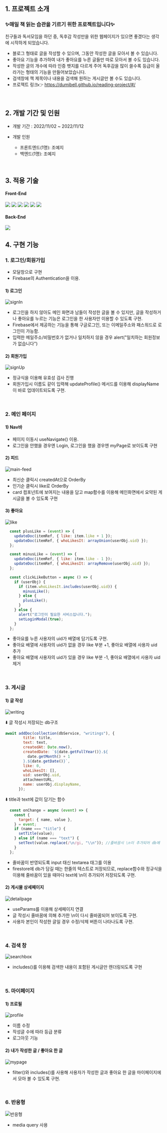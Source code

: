 


## **1. 프로젝트 소개**

### ✨매일 책 읽는 습관을 기르기 위한 프로젝트입니다✨<br/>
친구들과 독서모임을 하던 중, 독후감 작성만을 위한 웹페이지가 있으면 좋겠다는 생각에 시작하게 되었습니다.<br/>
- 블로그 형태로 글을 작성할 수 있으며, 그동안 작성한 글을 모아서 볼 수 있습니다.<br/>
- 좋아요 기능을 추가하여 내가 좋아요를 누른 글들만 따로 모아서 볼 수도 있습니다.<br/>
- 작성한 글의 개수에 따라 인증 뱃지를 다르게 주어 독후감을 많이 쓸수록 등급이 올라가는 형태의 기능을 만들어보았습니다. <br/>
- 검색창에 책 제목이나 내용을 검색해 원하는 게시글만 볼 수도 있습니다.
- 프로젝트 링크👉 https://dumibell.github.io/reading-project/#/ <br/>

<br/>


## **2. 개발 기간 및 인원**

- 개발 기간 : 2022/11/02 ~ 2022/11/12
- 개발 인원

  - 프론트엔드(1명): 조예지
  - 백엔드(1명): 조예지

<br/>


## **3. 적용 기술**

#### Front-End
<img src="https://img.shields.io/badge/HTML-E34F26?style=for-the-badge&logo=HTML5&logoColor=white"> <img src="https://img.shields.io/badge/CSS-1572B6?style=for-the-badge&logo=CSS3&logoColor=white"> <img src="https://img.shields.io/badge/JavaScript-F7DF1E?style=for-the-badge&logo=JavaScript&logoColor=white">  <img src="https://img.shields.io/badge/React-61DAFB?style=for-the-badge&logo=React&logoColor=white"> <img src="https://img.shields.io/badge/React_Router-CA4245?style=for-the-badge&logo=React Router&logoColor=white">
<img src="https://img.shields.io/badge/TailwindCss-14263D?style=for-the-badge&logo=TailwindCss&logoColor=white"/>

#### Back-End
<img src="https://img.shields.io/badge/Firebase-FFCA28?style=for-the-badge&logo=firebase&logoColor=white"/>
<br/>


## **4. 구현 기능**
### 1. 로그인/회원가입 
 - 모달창으로 구현
 - Firebase의 Authentication을 이용.

#### 1) 로그인

![signIn](https://user-images.githubusercontent.com/100185602/201590163-04e04217-8956-4dc0-8cda-5125344cdeb1.gif)

 - 로그인을 하지 않아도 메인 화면과 남들이 작성한 글을 볼 수 있지만, 글을 작성하거나 좋아요를 누르는 기능은 로그인을 한 사용자만 이용할 수 있도록 구현.
 - Firebase에서 제공하는 기능을 통해 구글로그인, 또는 이메일주소와 패스워드로 로그인이 가능함.
 - 입력한 메일주소/비밀번호가 없거나 일치하지 않을 경우 alert("일치하는 회원정보가 없습니다")

#### 2) 회원가입

![signUp](https://user-images.githubusercontent.com/100185602/201590273-446dbd25-6ff0-45ca-8bdd-12ccba7d5619.gif)

  - 정규식을 이용해 유효성 검사 진행
  - 회원가입시 이름도 같이 입력해 updateProfile() 메서드를 이용해 displayName이 바로 업데이트되도록 구현.

<br/>

### 2. 메인 페이지
#### 1) Nav바
  - 페이지 이동시 useNavigate() 이용.
  - 로그인을 안했을 경우엔 Login, 로그인을 했을 경우엔 myPage로 보이도록 구현
#### 2) 피드
![main-feed](https://user-images.githubusercontent.com/100185602/201590976-205d8301-d5d5-4dc7-8d32-a73d62098966.gif)
  - 최신순 클릭시 createdAt으로 OrderBy
  - 인기순 클릭시 like로 OrderBy
  - card 컴포넌트에 보여지는 내용을 담고 map함수를 이용해 메인화면에서 요약된 게시글을 볼 수 있도록 구현
#### 3) 좋아요
![like](https://user-images.githubusercontent.com/100185602/201591221-9849e747-ac54-4a3c-8105-9c7a9ac9eef5.gif)

```js
  const plusLike = (event) => {
    updateDoc(itemRef, { like: item.like + 1 });
    updateDoc(itemRef, { whoLikesIt: arrayUnion(userObj.uid) });
  };

  const minusLike = (event) => {
    updateDoc(itemRef, { like: item.like - 1 });
    updateDoc(itemRef, { whoLikesIt: arrayRemove(userObj.uid) });
  };

  const clickLikeButton = async () => {
    if (userObj) {
      if (item.whoLikesIt.includes(userObj.uid)) {
        minusLike();
      } else {
        plusLike();
      }
    } else {
      alert("로그인이 필요한 서비스입니다.");
      setLoginModal(true);
    }
  };
```

  - 좋아요를 누른 사용자의 uid가 배열에 담기도록 구현.
  - 좋아요 배열에 사용자의 uid가 없을 경우 like 부분 +1, 좋아요 배열에 사용자 uid 추가
  - 좋아요 배열에 사용자의 uid가 있을 경우 like 부분 -1, 좋아요 배열에서 사용자 uid 제거
  <br/>

### 3. 게시글

#### 1) 글 작성
![writing](https://user-images.githubusercontent.com/100185602/201592807-d9d5dfea-1e24-48b1-b305-4abee860ed4f.gif)

⬇️ 글 작성시 저장되는 db구조
```js
await addDoc(collection(dbService, "writings"), {
        title: title,
        text: text,
        createdAt: Date.now(),
        createdDate: `${date.getFullYear()}.${
          date.getMonth() + 1
        }.${date.getDate()}`,
        like: 0,
        whoLikesIt: [],
        uid: userObj.uid,
        attachmentURL,
        name: userObj.displayName,
      });
```

⬇️ title과 text에 값이 담기는 함수
```js
  const onChange = async (event) => {
    const {
      target: { name, value },
    } = event;
    if (name === "title") {
      setTitle(value);
    } else if (name === "text") {
      setText(value.replace(/\n/gi, "\\n")); //줄바꿈시 \n이 추가되어 db에 저장되도록
    }
  };
```
  - 줄바꿈이 반영되도록 input 태신 textarea 태그를 이용
  - firestore에 db가 담길 때는 한줄의 텍스트로 저장되므로, replace함수와 정규식을 이용해 줄바꿈이 있을 때마다 text에 \n이 추가되어 저장되도록 구현.


#### 2) 게시물 상세페이지

![detailpage](https://user-images.githubusercontent.com/100185602/201594723-9e8839f2-13f7-4f33-93a9-ee455e195830.gif)

- useParams를 이용해 상세페이지 연결
- 글 작성시 줄바꿈에 의해 추가한 \n이 다시 줄바꿈되어 보이도록 구현.
- 사용자 본인이 작성한 글일 경우 수정/삭제 버튼이 나타나도록 구현.

<br/>

### 4. 검색 창
![searchbox](https://user-images.githubusercontent.com/100185602/201595072-0374feb4-4cbd-4211-96dc-7fcf3533d197.gif)

  - includes()를 이용해 검색한 내용이 포함된 게시글만 렌더링되도록 구현
  
  <br/>

### 5. 마이페이지
#### 1) 프로필
![profile](https://user-images.githubusercontent.com/100185602/201596029-79bd1fef-c5bd-4b53-b501-e9ece7d97d68.gif)

  - 이름 수정
  - 작성글 수에 따라 등급 분류
  - 로그아웃 기능

#### 2) 내가 작성한 글 / 좋아요 한 글

![mypage](https://user-images.githubusercontent.com/100185602/201595710-b0125536-4e00-44b0-b8c8-372dad7f9280.gif)

- filter()와 includes()를 사용해 사용자가 작성한 글과 좋아요 한 글을 마이페이지에서 모아 볼 수 있도록 구현.

<br/>

### 6. 반응형 
![반응형](https://user-images.githubusercontent.com/100185602/201598920-24be9883-093a-4d99-b650-7af0411d78c2.gif)

- media query 사용
